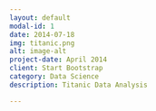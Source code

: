 ```yaml
---
layout: default
modal-id: 1
date: 2014-07-18
img: titanic.png
alt: image-alt
project-date: April 2014
client: Start Bootstrap
category: Data Science
description: Titanic Data Analysis

---
```

